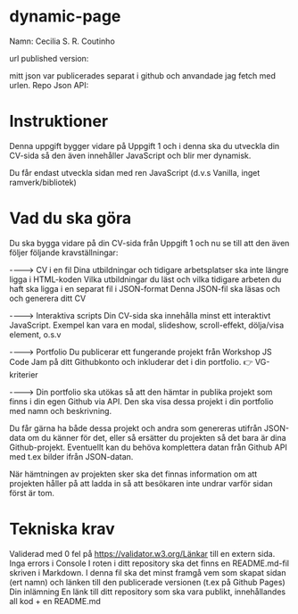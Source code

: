 # dynamic-page
Namn: Cecilia S. R. Coutinho

url published version: 

mitt json var publicerades separat i github och anvandade jag fetch med urlen.
Repo Json API:

# Instruktioner
Denna uppgift bygger vidare på Uppgift 1 och i denna ska du utveckla din CV-sida så den även innehåller JavaScript och blir mer dynamisk. 

Du får endast utveckla sidan med ren JavaScript (d.v.s Vanilla, inget ramverk/bibliotek)

# Vad du ska göra
Du ska bygga vidare på din CV-sida från Uppgift 1 och nu se till att den även följer följande kravställningar:

----> CV i en fil
Dina utbildningar och tidigare arbetsplatser ska inte längre ligga i HTML-koden
Vilka utbildningar du läst och vilka tidigare arbeten du haft ska ligga i en separat fil i JSON-format
Denna JSON-fil ska läsas och och generera ditt CV

----> Interaktiva scripts
Din CV-sida ska innehålla minst ett interaktivt JavaScript. Exempel kan vara en modal, slideshow, scroll-effekt, dölja/visa element, o.s.v

----> Portfolio
 Du publicerar ett fungerande projekt från Workshop JS Code Jam på ditt Githubkonto och inkluderar det i din portfolio. 
👉  VG-kriterier 

----> 
Din portfolio ska utökas så att den hämtar in publika projekt som finns i din egen Github via API. Den ska visa dessa projekt i din portfolio med namn och beskrivning.

Du får gärna ha både dessa projekt och andra som genereras utifrån JSON-data om du känner för det, eller så ersätter du projekten så det bara är dina Github-projekt. Eventuellt kan du behöva komplettera datan från Github API med t.ex bilder ifrån JSON-datan.

När hämtningen av projekten sker ska det finnas information om att projekten håller på att ladda in så att besökaren inte undrar varför sidan först är tom.

# Tekniska krav

Validerad med 0 fel på https://validator.w3.org/Länkar till en extern sida.
Inga errors i Console
I roten i ditt repository ska det finns en README.md-fil skriven i Markdown. I denna fil ska det minst framgå vem som skapat sidan (ert namn) och länken till den publicerade versionen (t.ex på Github Pages)
Din inlämning
En länk till ditt repository som ska vara publikt, innehållandes all kod + en README.md
